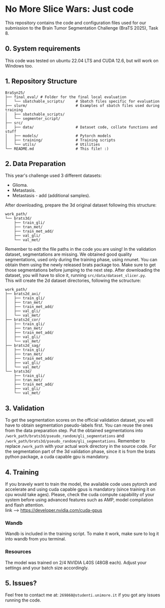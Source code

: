 # No More Slice Wars: Just code
This repository contains the code and configuration files used for our submission to the 
Brain Tumor Segmentation Challenge (BraTS 2025), Task 8.
## 0. System requirements
This code was tested on ubuntu 22.04 LTS and CUDA 12.6, but will work on Windows too. 
## 1. Repository Structure

```
BraSyn25/
├── final_eval/ # Folder for the final local evaluation
│   └── sbatchable_scripts/     # Sbatch files specific for evaluation
├── slurm/                      # Examples of sbatch files used during training
│   ├── sbatchable_scripts/
│   └── segmenter_script/
├── src/
│   ├── data/                   # Dataset code, collate functions and stuff
│   ├── models/                 # Pytorch models
│   ├── training/               # Training scripts
│   └── utils/                  # Utilities
└── README.md                   # This file! :)
```

## 2. Data Preparation
This year's challenge used 3 different datasets:
- Glioma.
- Metastasis.
- Metastasis - add (additional samples).

After downloading, prepare the 3d original dataset following this structure:
```
work_path/
└── brats3d/
    ├── train_gli/                  
    ├── tran_met/                 
    ├── train_met_add/              
    ├── val_gli/              
    └── val_met/                 
```
Remember to edit the file paths in the code you are using!
In the validation dataset, segmentations are missing. We obtained good quality segmentations, 
used only during the training phase, using nnunet. You can obtain them using the newly released 
brats package too. Make sure to get those segmentations before jumping to the next step.
After downloading the dataset, you will have to slice it, running
```src/data/dataset_slicer.py```. \
This will create the 2d dataset directories, following the sctructure:

```
work_path/
├── brats2d_axi/
│   ├── train_gli/                   
│   ├── tran_met/                    
│   ├── train_met_add/               
│   ├── val_gli/             
│   └── val_met/     
├── brats2d_cor/
│   ├── train_gli/                   
│   ├── tran_met/                    
│   ├── train_met_add/               
│   ├── val_gli/             
│   └── val_met/  
├── brats2d_sag/
│   ├── train_gli/                   
│   ├── tran_met/                    
│   ├── train_met_add/               
│   ├── val_gli/             
│   └── val_met/  
└── brats3d/
    ├── train_gli/                  
    ├── tran_met/                 
    ├── train_met_add/              
    ├── val_gli/              
    └── val_met/ 
```
## 3. Validation
To get the segmentation scores on the official validation dataset, you will have to obtain 
segmentation pseudo-labels first. You can reuse the ones from the data preparation step.
Put the obtained segmentations into ```/work_path/brats3d/pseudo_random/gli_segmentations``` and 
```/work_path/brats3d/pseudo_random/gli_segmentations```. Remember to replace ```/work_path``` with your
actual work directory in the source code. For the segmentation part of the 3d validation phase, 
since it is from the brats python package, a cuda capable gpu is mandatory.

## 4. Training
If you bravely want to train the model, the available code uses pytorch and accelerate and using
cuda capable gpus is mandatory (since training it on cpu would take ages). Please, check the cuda compute
capability of your system before using advanced features such as AMP, model compilation and flash attention. \
link --> https://developer.nvidia.com/cuda-gpus 

### Wandb
Wandb is included in the training script. To make it work, make sure to log it into
wandb from you terminal.

### Resources
The model was trained on 2/4 NVIDIA L40S (48GB each). 
Adjust your settings and your batch size accordingly.

## 5. Issues?
Feel free to contact me at: ```269868@studenti.unimore.it``` if you got any issues
running the code.
